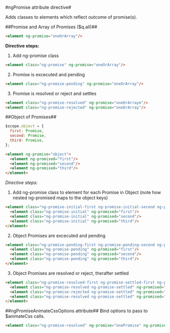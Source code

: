#ngPromise attribute directive#

Adds classes to elements which reflect outcome of promise(s).

##Promise and Array of Promises ($q.all)##

```html
<element ng-promise="oneOrArray"/>
```

**Directive steps:**

1) Add ng-promise class

```html
<element class="ng-promise" ng-promise="oneOrArray"/>
```

2) Promise is excecuted and pending

```html
<element class="ng-promise-pending" ng-promise="oneOrArray"/>
```

3) Promise is resolved or reject and settles
```html
<element class="ng-promise-resolved" ng-promise="oneOrArraye"/>
<element class="ng-promise-rejected" ng-promise="oneOrArray"/>
```

##Object of Promises##

```javascript
$scope.object = {
  first: Promise,
  second: Promise,
  third: Promise,
};
```

```html
<element ng-promise="object">
  <element ng-promised="first"/>
  <element ng-promised="second"/>
  <element ng-promised="third"/>
</element>
```

*Directive steps:*

1) Add ng-promise class to element for each Promise in Object (note how nested ng-promised maps to the object keys)

```html
<element class="ng-promise-initial-first ng-promise-initial-second ng-promise-initial-third" ng-promise="object">
  <element class="ng-promise-initial" ng-promised="first"/>
  <element class="ng-promise-initial" ng-promised="second"/>
  <element class="ng-promise-initial" ng-promised="third"/>
</element>
```

2) Object Promises are excecuted and pending

```html
<element class="ng-promise-pending-first ng-promise-pending-second ng-promise-pending-third" ng-promise="object">
  <element class="ng-promise-pending" ng-promised="first"/>
  <element class="ng-promise-pending" ng-promised="second"/>
  <element class="ng-promise-pending" ng-promised="third"/>
</element>
```

3) Object Promises are resolved or reject, therafter settled

```html
<element class="ng-promise-resolved-first ng-promise-settled-first ng-promise-rejected-second ng-promise-settled-second ng-promise-resolved-third ng-promise-settled-third" ng-promise="object">
  <element class="ng-promise-resolved ng-promise-settled" ng-promised="first"/>
  <element class="ng-promise-rejected ng-promise-settled" ng-promised="second"/>
  <element class="ng-promise-resolved ng-promise-settled" ng-promised="third"/>
</element>
```

##ngPromiseAnimateCssOptions attribute##
Bind options to pass to $animateCss calls.

```html
<element class="ng-promise-resolved" ng-promise="onePromise" ng-promise-animate-css-options="{duration: 1}"/>
```